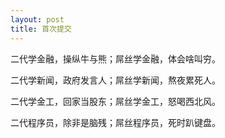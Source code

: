 ```yaml
---
layout: post
title: 首次提交
---
```


二代学金融，操纵牛与熊；屌丝学金融，体会啥叫穷。

二代学新闻，政府发言人；屌丝学新闻，熬夜累死人。

二代学金工，回家当股东；屌丝学金工，怒喝西北风。

二代程序员，除非是脑残；屌丝程序员，死时趴键盘。
